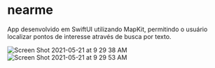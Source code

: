 # nearme
App desenvolvido em SwiftUI utilizando MapKit, permitindo o usuário localizar pontos de interesse através de busca por texto.


![Screen Shot 2021-05-21 at 9 29 38 AM](https://user-images.githubusercontent.com/59899994/119288719-39c48580-bc9d-11eb-9d18-23e5204bef14.png)
![Screen Shot 2021-05-21 at 9 29 53 AM](https://user-images.githubusercontent.com/59899994/119288724-3d580c80-bc9d-11eb-8e14-4979ea3f5ed8.png)
